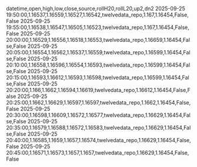 datetime,open,high,low,close,source,rollH20,rollL20,up2,dn2
2025-09-25 19:50:00,1.16537,1.16559,1.16527,1.16542,twelvedata_repo,1.167,1.16454,False,False
2025-09-25 19:55:00,1.16538,1.16547,1.16505,1.16523,twelvedata_repo,1.167,1.16454,False,False
2025-09-25 20:00:00,1.16529,1.16556,1.16518,1.16553,twelvedata_repo,1.16659,1.16454,False,False
2025-09-25 20:05:00,1.16554,1.16562,1.16537,1.16559,twelvedata_repo,1.16599,1.16454,False,False
2025-09-25 20:10:00,1.16558,1.16596,1.16554,1.16593,twelvedata_repo,1.16599,1.16454,False,False
2025-09-25 20:15:00,1.16593,1.16612,1.16593,1.16598,twelvedata_repo,1.16599,1.16454,False,False
2025-09-25 20:20:00,1.166,1.1662,1.16594,1.16619,twelvedata_repo,1.16612,1.16454,False,False
2025-09-25 20:25:00,1.1662,1.16629,1.16597,1.16597,twelvedata_repo,1.1662,1.16454,False,False
2025-09-25 20:30:00,1.16598,1.16609,1.16572,1.16577,twelvedata_repo,1.16629,1.16454,False,False
2025-09-25 20:35:00,1.16579,1.16588,1.16572,1.16583,twelvedata_repo,1.16629,1.16454,False,False
2025-09-25 20:40:00,1.16585,1.1659,1.1657,1.16574,twelvedata_repo,1.16629,1.16454,False,False
2025-09-25 20:45:00,1.16571,1.16573,1.1657,1.1657,twelvedata_repo,1.16629,1.16454,False,False
